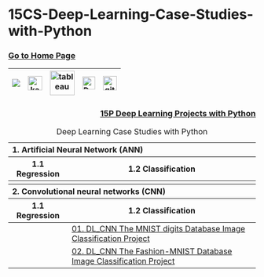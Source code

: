 # 15CS-Deep-Learning-Case-Studies-with-Python
### [Go to Home Page](https://github.com/sue-yavuz)

<div align="center">
  
| [![](https://img.shields.io/badge/linkedin-%230077B5.svg?&style=for-the-badge&logo=linkedin&logoColor=white)][Linkedin] | [<img src="https://www.kaggle.com/static/images/site-logo.svg" alt="kaggle" height="28.5"/>][kaggle] | [<img src="https://www.tableau.com/sites/default/files/2021-05/tableau_rgb_500x104.png" alt="tableau" height="50"/>][tableau] | [<picture><source media="(prefers-color-scheme: dark)" srcset="https://theme.zdassets.com/theme_assets/224203/4a55138e21ad44a9c72c8295181c79fe938a2ae6.svg" alt="kaggle" height="26"><img alt="Dark" src="https://cdn-static-1.medium.com/sites/medium.com/about/images/Medium-Logo-Black-RGB-1.svg" alt="kaggle" height="26"></picture>][medium] | [<img src="https://user-images.githubusercontent.com/94930605/160260064-ff3aa908-cbfd-4350-ab28-a26a0b7a1819.png" alt="github_pages" height="28.5"/>][github_pages] |
|:-:|:-:|:-:|:-:|:-:|
<!-- CHANGE-05 .../myname/ myname yerine profil user name yaz -->
[Linkedin]: https://www.linkedin.com/in/sue-yavuz/ "LinkedIn"
[kaggle]: https://www.kaggle.com/sueyavuz "Kaggle Page"
[tableau]: https://public.tableau.com/app/profile/sueyavuz "Tableau Page"
[medium]: https://sue-yavuz.medium.com/ "Medium Page"
[github_pages]: https://sue-yavuz.github.io/ "GitHub Pages"
</div>

  
<h3 align='right'>
  
[15P Deep Learning Projects with Python](https://github.com/sue-yavuz/15P-Deep-Learning-Projects-with-Python/blob/master/README.md)
</h3>

  

<table align="center">
    <caption><div align='center'>Deep Learning Case Studies with Python</div></caption>
<thead align='left'><tr><th colspan=2>1. Artificial Neural Network (ANN)</th></tr></thead>
<thead><tr><th>1.1 Regression</th><th>1.2 Classification</th></tr></thead>
<tbody>
  <tr>
    <td><a href="#"></a></td>
    <td><a href="#"></a></td>
  </tr>
</tbody>
<thead align='left'><tr><th colspan=2>2. Convolutional neural networks (CNN)</th></tr></thead>
<thead><tr><th>1.1 Regression</th><th>1.2 Classification</th></tr></thead>
<tbody>
  <tr>
    <td><a href="#"></a></td>
    <td><a href="https://github.com/sue-yavuz/DL_CNN-The-MNIST-Database-Classification-Project/blob/master/README.md">01. DL_CNN The MNIST digits Database Image Classification Project</a></td>
  </tr>
  <tr>
    <td><a href="#"></a></td>
    <td><a href="https://github.com/sue-yavuz/DL-fashion_mnist1-Image-Classification-with-CNN-Project/blob/master/README.md">02. DL_CNN The Fashion-MNIST Database Image Classification Project</a></td>
  </tr>
</tbody>
  
<tfoot>
  <tr><td></td></tr>
</tfoot>
</table>

<div align="center">
  <img src="https://machinelearningmastery.com/wp-content/uploads/2020/12/How-to-Choose-an-Output-Layer-Activation-Function.png" alt="" ></div>
